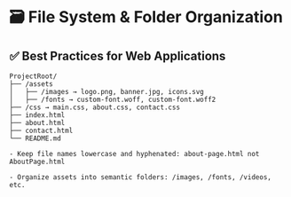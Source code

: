 # 🗃️ File System & Folder Organization

## ✅ Best Practices for Web Applications

```text
ProjectRoot/
├── /assets
│   ├── /images → logo.png, banner.jpg, icons.svg
│   ├── /fonts → custom-font.woff, custom-font.woff2
├── /css → main.css, about.css, contact.css
├── index.html
├── about.html
├── contact.html
└── README.md

- Keep file names lowercase and hyphenated: about-page.html not AboutPage.html

- Organize assets into semantic folders: /images, /fonts, /videos, etc.
